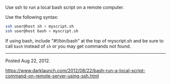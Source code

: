 Use ssh to run a local bash script on a remote computer.

Use the following syntax:

```bash
ssh user@host sh < myscript.sh
ssh user@host bash < myscript.sh
```

If using bash, include "#!/bin/bash" at the top of myscript.sh and be sure to call `bash` instead of `sh` or you may get commands not found.

---

Posted Aug 22, 2012.

https://www.darklaunch.com/2012/08/22/bash-run-a-local-script-command-on-remote-server-using-ssh.html